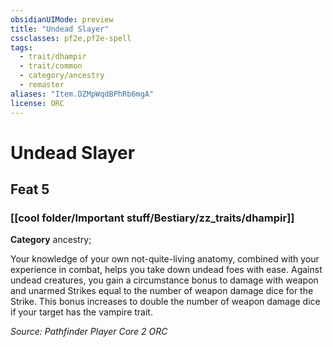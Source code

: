 ```yaml
---
obsidianUIMode: preview
title: "Undead Slayer"
cssclasses: pf2e,pf2e-spell
tags:
  - trait/dhampir
  - trait/common
  - category/ancestry
  - remaster
aliases: "Item.DZMpWqdBPhRb6mgA"
license: ORC
---
```

# Undead Slayer
## Feat 5
### [[cool folder/Important stuff/Bestiary/zz_traits/dhampir]]

**Category** ancestry; 




Your knowledge of your own not-quite-living anatomy, combined with your experience in combat, helps you take down undead foes with ease. Against undead creatures, you gain a circumstance bonus to damage with weapon and unarmed Strikes equal to the number of weapon damage dice for the Strike. This bonus increases to double the number of weapon damage dice if your target has the vampire trait.

*Source: Pathfinder Player Core 2*
*ORC*